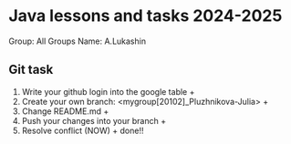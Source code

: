 # Java lessons and tasks 2024-2025

Group: All Groups
Name: A.Lukashin

## Git task

1. Write your github login into the google table +
2. Create your own branch: <mygroup[20102]_Pluzhnikova-Julia> +
3. Change README.md +
4. Push your changes into your branch +
5. Resolve conflict (NOW) +
done!!
